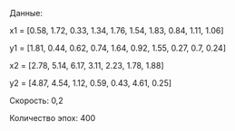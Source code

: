 Данные:

x1 = [0.58, 1.72, 0.33, 1.34, 1.76, 1.54, 1.83, 0.84, 1.11, 1.06]

y1 = [1.81, 0.44, 0.62, 0.74, 1.64, 0.92, 1.55, 0.27, 0.7, 0.24]

x2 = [2.78, 5.14, 6.17, 3.11, 2.23, 1.78, 1.88]

y2 = [4.87, 4.54, 1.12, 0.59, 0.43, 4.61, 0.25]


Скорость: 0,2

Количество эпох: 400
